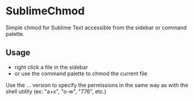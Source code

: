 SublimeChmod
============

Simple chmod for Sublime Text accessible from the sidebar or command palette.

Usage
-----
 - right click a file in the sidebar
 - or use the command palette to chmod the current file

Use the ... version to specify the permissions in the same way as with the shell utility (ex: "a+x", "o-w", "776", etc.)
